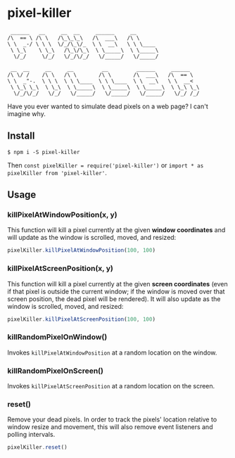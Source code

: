 # pixel-killer

```
 ______   __     __  __     ______     __
/\  == \ /\ \   /\_\_\_\   /\  ___\   /\ \
\ \  _-/ \ \ \  \/_/\_\/_  \ \  __\   \ \ \____
 \ \_\    \ \_\   /\_\/\_\  \ \_____\  \ \_____\
  \/_/     \/_/   \/_/\/_/   \/_____/   \/_____/

 __  __     __     __         __         ______     ______
/\ \/ /    /\ \   /\ \       /\ \       /\  ___\   /\  == \
\ \  _"-.  \ \ \  \ \ \____  \ \ \____  \ \  __\   \ \  __<
 \ \_\ \_\  \ \_\  \ \_____\  \ \_____\  \ \_____\  \ \_\ \_\
  \/_/\/_/   \/_/   \/_____/   \/_____/   \/_____/   \/_/ /_/

```

Have you ever wanted to simulate dead pixels on a web page? I can't imagine why.

## Install

```
$ npm i -S pixel-killer
```

Then `const pixelKiller = require('pixel-killer')` or `import * as pixelKiller
from 'pixel-killer'`.

## Usage

### killPixelAtWindowPosition(x, y)

This function will kill a pixel currently at the given **window coordinates**
and will update as the window is scrolled, moved, and resized:

```js
pixelKiller.killPixelAtWindowPosition(100, 100)
```

### killPixelAtScreenPosition(x, y)

This function will kill a pixel currently at the given **screen coordinates**
(even if that pixel is outside the current window; if the window is moved over
that screen position, the dead pixel will be rendered). It will also update as
the window is scrolled, moved, and resized:

```js
pixelKiller.killPixelAtScreenPosition(100, 100)
```

### killRandomPixelOnWindow()

Invokes `killPixelAtWindowPosition` at a random location on the window.

### killRandomPixelOnScreen()

Invokes `killPixelAtScreenPosition` at a random location on the screen.

### reset()

Remove your dead pixels. In order to track the pixels' location relative to
window resize and movement, this will also remove event listeners and polling
intervals.

```js
pixelKiller.reset()
```

